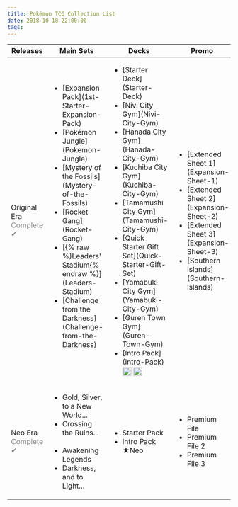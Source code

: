 ```yaml
---
title: Pokémon TCG Collection List
date: 2018-10-18 22:00:00
tags:
---
```


<table>
	<thead>
		<tr>
			<th>Releases</th>
			<th>Main Sets</th>
			<th>Decks</th>
			<th>Promo</th>
		</tr>
	</thead>
	<tbody>
		<tr>
			<td>Original Era<br/><span style="color:#858585">Complete ✔</span></td>
			<td>
				<ul>
					<li>[Expansion Pack](1st-Starter-Expansion-Pack)</li>
					<li>[Pokémon Jungle](Pokemon-Jungle) <img src="https://cdn.bulbagarden.net/upload/2/2f/SetSymbolJungle.png" height="15px" class="nofancybox" style="vertical-align: middle;"/></li>
					<li>[Mystery of the Fossils](Mystery-of-the-Fossils) <img src="https://cdn.bulbagarden.net/upload/e/e6/SetSymbolFossil.png" height="15px" class="nofancybox" style="vertical-align: middle;"/></li>
					<li>[Rocket Gang](Rocket-Gang) <img src="https://cdn.bulbagarden.net/upload/7/7e/SetSymbolTeam_Rocket.png" height="15px" class="nofancybox" style="vertical-align: middle;"/></li>
					<li>[{% raw %}Leaders' Stadium{% endraw %}](Leaders-Stadium) <img src="https://cdn.bulbagarden.net/upload/3/38/SetSymbolGym_Booster.png" height="15px" class="nofancybox" style="vertical-align: middle;"/></li>
					<li>[Challenge from the Darkness](Challenge-from-the-Darkness) <img src="https://cdn.bulbagarden.net/upload/3/38/SetSymbolGym_Booster.png" height="15px" class="nofancybox" style="vertical-align: middle;"/></li>
				</ul>
			</td>
			<td>
				<ul>
					<li>[Starter Deck](Starter-Deck)</li>
					<li>[Nivi City Gym](Nivi-City-Gym)</li>
					<li>[Hanada City Gym](Hanada-City-Gym)</li>
					<li>[Kuchiba City Gym](Kuchiba-City-Gym)</li>
					<li>[Tamamushi City Gym](Tamamushi-City-Gym)</li>
					<li>[Quick Starter Gift Set](Quick-Starter-Gift-Set)</li>
					<li>[Yamabuki City Gym](Yamabuki-City-Gym)</li>
					<li>[Guren Town Gym](Guren-Town-Gym)</li>
					<li>[Intro Pack](Intro-Pack) <img src="https://cdn.bulbagarden.net/upload/2/26/SetSymbolBulbasaurIntroPack.png" height="20px" class="nofancybox" style="vertical-align: middle;"/> <img src="https://cdn.bulbagarden.net/upload/d/d3/SetSymbolSquirtleIntroPack.png" height="20px" class="nofancybox" style="vertical-align: middle;"/></li>
				</ul>
			</td>
			<td>
				<ul>
					<li>[Extended Sheet 1](Expansion-Sheet-1) <img src="https://cdn.bulbagarden.net/upload/a/af/SetSymbolVending.png" height="16px" class="nofancybox" style="vertical-align: middle;"/></li>
					<li>[Extended Sheet 2](Expansion-Sheet-2) <img src="https://cdn.bulbagarden.net/upload/a/af/SetSymbolVending.png" height="16px" class="nofancybox" style="vertical-align: middle;"/></li>
					<li>[Extended Sheet 3](Expansion-Sheet-3) <img src="https://cdn.bulbagarden.net/upload/a/af/SetSymbolVending.png" height="16px" class="nofancybox" style="vertical-align: middle;"/></li>
					<li>[Southern Islands](Southern-Islands) <img src="https://cdn.bulbagarden.net/upload/9/96/SetSymbolSouthern_Islands.png" height="15px" class="nofancybox" style="vertical-align: middle;"/></li>
				</ul>
			</td>
		</tr>
		<tr>
			<td>Neo Era<br/><span style="color:#858585">Complete ✔</span></td>
			<td>
				<ul>
					<li>Gold, Silver, to a New World... <img src="https://cdn.bulbagarden.net/upload/7/75/SetSymbolNeo_Genesis.png" height="15px" class="nofancybox"/></li>
					<li>Crossing the Ruins... <img src="https://cdn.bulbagarden.net/upload/f/f8/SetSymbolNeo_Discovery.png" height="15px" class="nofancybox"/></li>
					<li>Awakening Legends <img src="https://cdn.bulbagarden.net/upload/c/c6/SetSymbolNeo_Revelation.png" height="15px" class="nofancybox"/></li>
					<li>Darkness, and to Light... <img src="https://cdn.bulbagarden.net/upload/8/88/SetSymbolNeo_Destiny.png" height="15px" class="nofancybox"/></li>
				</ul>
			</td>
			<td>
				<ul>
					<li>Starter Pack</li>
					<li>Intro Pack ★Neo <img src="https://cdn.bulbagarden.net/upload/e/e5/SetSymbolChikoritaIntroPackNeo.png" height="15px" class="nofancybox"/> <img src="https://cdn.bulbagarden.net/upload/7/76/SetSymbolTotodileIntroPackNeo.png" height="15px" class="nofancybox"/></li>
				</ul>
			</td>
			<td>
				<ul>
					<li>Premium File <img src="https://cdn.bulbagarden.net/upload/7/75/SetSymbolNeo_Genesis.png" height="15px" class="nofancybox"/></li>
					<li>Premium File 2 <img src="https://cdn.bulbagarden.net/upload/f/f8/SetSymbolNeo_Discovery.png" height="15px" class="nofancybox"/></li>
					<li>Premium File 3 <img src="https://cdn.bulbagarden.net/upload/c/c6/SetSymbolNeo_Revelation.png" height="15px" class="nofancybox"/></li>
				</ul>
			</td>
		</tr>
	</tbody>
</table>
